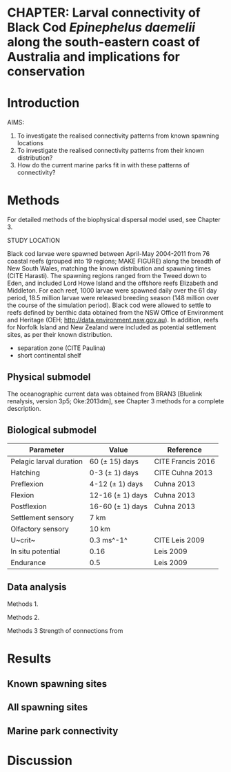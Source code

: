 
# CHAPTER: Larval connectivity of Black Cod *Epinephelus daemelii* along the south-eastern coast of Australia and implications for conservation


# Introduction

AIMS:

1. To investigate the realised connectivity patterns from known spawning locations
2. To investigate the realised connectivity patterns from their known distribution?
3. How do the current marine parks fit in with these patterns of connectivity?

# Methods

For detailed methods of the biophysical dispersal model used, see Chapter 3.


STUDY LOCATION

Black cod larvae were spawned between April-May 2004-2011 from 76 coastal reefs (grouped into 19 regions; MAKE FIGURE) along the breadth of New South Wales, matching the known distribution and spawning times (CITE Harasti). The spawning regions ranged from the Tweed down to Eden, and included Lord Howe Island and the offshore reefs Elizabeth and Middleton. For each reef, 1000 larvae were spawned daily over the 61 day period, 18.5 million larvae were released breeding season (148 million over the course of the simulation period).  Black cod were allowed to settle to reefs defined by benthic data obtained from the NSW Office of Environment and Heritage (OEH; http://data.environment.nsw.gov.au). In addition, reefs for Norfolk Island and New Zealand were included as potential settlement sites, as per their known distribution.

- separation zone (CITE Paulina)
- short continental shelf


## Physical submodel

The oceanographic current data was obtained from BRAN3 [Bluelink renalysis, version 3p5; Oke:2013dm], see Chapter 3 methods for a complete description.

## Biological submodel

| Parameter               | Value            | Reference         |
|-------------------------|------------------|-------------------|
| Pelagic larval duration | 60 (± 15) days   | CITE Francis 2016 |
| Hatching                | 0-3 (± 1) days   | CITE Cuhna 2013   |
| Preflexion              | 4-12 (± 1) days  | Cuhna 2013        |
| Flexion                 | 12-16 (± 1) days | Cuhna 2013        |
| Postflexion             | 16-60 (± 1) days | Cuhna 2013        |
| Settlement sensory      | 7 km             |                   |
| Olfactory sensory       | 10 km            |                   |
| U~crit~                 | 0.3 ms^-1^       | CITE Leis 2009    |
| In situ potential       | 0.16             | Leis 2009         |
| Endurance               | 0.5              | Leis 2009         |


## Data analysis

Methods 1.

Methods 2.

Methods 3
Strength of connections from 



# Results

## Known spawning sites



## All spawning sites



## Marine park connectivity


# Discussion
